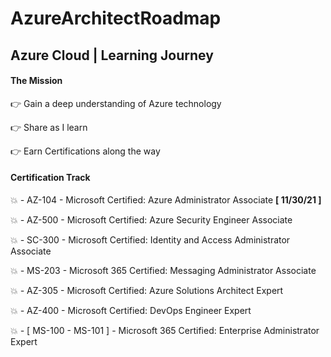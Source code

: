 # AzureArchitectRoadmap

## Azure Cloud | Learning Journey

#### The Mission

:point_right: Gain a deep understanding of Azure technology

:point_right: Share as I learn

:point_right: Earn Certifications along the way


#### Certification Track

:collision: _-_ AZ-104 - Microsoft Certified: Azure Administrator Associate **[ 11/30/21 ]**

:collision: _-_ AZ-500 - Microsoft Certified: Azure Security Engineer Associate

:collision: _-_ SC-300 - Microsoft Certified: Identity and Access Administrator Associate

:collision: _-_ MS-203 - Microsoft 365 Certified: Messaging Administrator Associate

:collision: _-_ AZ-305 - Microsoft Certified: Azure Solutions Architect Expert

:collision: _-_ AZ-400 - Microsoft Certified: DevOps Engineer Expert

:collision: _-_ [ MS-100 - MS-101 ] - Microsoft 365 Certified: Enterprise Administrator Expert